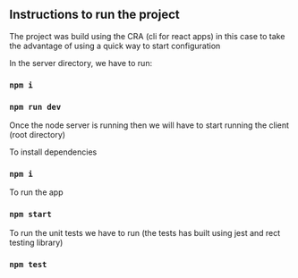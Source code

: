 ## Instructions to run the project

The project was build using the CRA (cli for react apps) in this case to take the advantage of using a quick way to start configuration

In the server directory, we have to run:

### `npm i`

### `npm run dev`

Once the node server is running then we will have to start running the client (root directory)

To install dependencies

### `npm i`

To run the app

### `npm start`

To run the unit tests we have to run (the tests has built using jest and rect testing library)

### `npm test`
